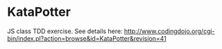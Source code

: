 # KataPotter

JS class TDD exercise. See details here: http://www.codingdojo.org/cgi-bin/index.pl?action=browse&id=KataPotter&revision=41